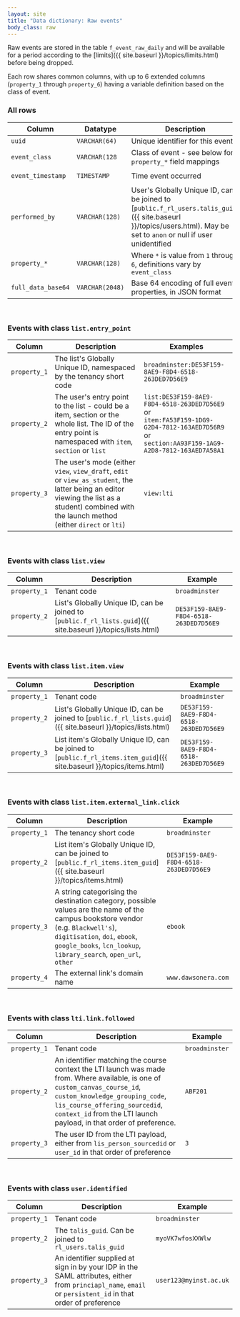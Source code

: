 ```yaml
---
layout: site
title: "Data dictionary: Raw events"
body_class: raw
---
```


Raw events are stored in the table `f_event_raw_daily` and will be available for a period according
to the [limits]({{ site.baseurl }}/topics/limits.html) before being dropped.

Each row shares common columns, with up to 6 extended columns (`property_1` through `property_6`) having
a variable definition based on the class of event.

### All rows

| Column | Datatype | Description | Example |
| --- | --- | --- | --- |
| `uuid` | `VARCHAR(64)` | Unique identifier for this event | |
| `event_class` | `VARCHAR(128` | Class of event - see below for `property_*` field mappings | `list.view` |
| `event_timestamp` | `TIMESTAMP` | Time event occurred | `2018-05-23 00:52:43.0` |
| `performed_by` | `VARCHAR(128)` | User's Globally Unique ID, can be joined to [`public.f_rl_users.talis_guid`]({{ site.baseurl }}/topics/users.html). May be set to `anon` or null if user unidentified | `myoVK7wfosXXWlw` |
| `property_*` | `VARCHAR(128)` | Where `*` is value from `1` through `6`, definitions vary by `event_class` | |
| `full_data_base64` | `VARCHAR(2048)` | Base 64 encoding of full event properties, in JSON format | |


<br/>
<a name="list-entry_point"></a>

### Events with class `list.entry_point`

| Column | Description | Examples |
| --- | --- | --- |
| `property_1` | The list's Globally Unique ID, namespaced by the tenancy short code | `broadminster:DE53F159-8AE9-F8D4-6518-263DED7D56E9` | 
| `property_2` | The user's entry point to the list - could be a item, section or the whole list. The ID of the entry point is namespaced with `item`, `section` or `list` |  `list:DE53F159-8AE9-F8D4-6518-263DED7D56E9`<br/> or <br/>`item:FA53F159-1DG9-G2D4-7812-163AED7D56R9`<br/> or <br/>`section:AA93F159-1AG9-A2D8-7812-163AED7A58A1` |
| `property_3` | The user's mode (either `view`, `view_draft`, `edit` or `view_as_student`, the latter being an editor viewing the list as a student) combined with the launch method (either `direct` or `lti`) | `view:lti` |

<br/>
<a name="list-view"></a>

### Events with class `list.view`

| Column | Description | Example |
| --- | --- | --- |
| `property_1` | Tenant code | `broadminster` |
| `property_2` | List's Globally Unique ID, can be joined to [`public.f_rl_lists.guid`]({{ site.baseurl }}/topics/lists.html)   | `DE53F159-8AE9-F8D4-6518-263DED7D56E9` |


<br/>
<a name="list-item-view"></a>

### Events with class `list.item.view`

| Column | Description | Example |
| --- | --- | --- |
| `property_1` | Tenant code | `broadminster` |
| `property_2` | List's Globally Unique ID, can be joined to [`public.f_rl_lists.guid`]({{ site.baseurl }}/topics/lists.html)   | `DE53F159-8AE9-F8D4-6518-263DED7D56E9` |
| `property_3` | List item's Globally Unique ID, can be joined to [`public.f_rl_items.item_guid`]({{ site.baseurl }}/topics/items.html)   | `DE53F159-8AE9-F8D4-6518-263DED7D56E9` |


<br/>
<a name="list-item-external_link-click"></a>

### Events with class `list.item.external_link.click`

| Column | Description | Example |
| --- | --- | --- |
| `property_1` | The tenancy short code | `broadminster` |
| `property_2` | List item's Globally Unique ID, can be joined to [`public.f_rl_items.item_guid`]({{ site.baseurl }}/topics/items.html)   | `DE53F159-8AE9-F8D4-6518-263DED7D56E9` |
| `property_3` | A string categorising the destination category, possible values are the name of the campus bookstore vendor (e.g. `Blackwell's`), `digitisation`, `doi`, `ebook`, `google_books`, `lcn_lookup`, `library_search`, `open_url`, `other` | `ebook` |
| `property_4` | The external link's domain name | `www.dawsonera.com` |


<br/>
<a name="lti-link-followed"></a>

### Events with class `lti.link.followed`

| Column | Description | Example |
| --- | --- | --- |
| `property_1` | Tenant code | `broadminster` |
| `property_2` | An identifier matching the course context the LTI launch was made from. Where available, is one of `custom_canvas_course_id`, `custom_knowledge_grouping_code`, `lis_course_offering_sourcedid`, `context_id` from the LTI launch payload, in that order of preference.  | `ABF201` |
| `property_3` | The user ID from the LTI payload, either from `lis_person_sourcedid` or `user_id` in that order of preference   | `3` |


<br/>
<a name="user-identified"></a>

### Events with class `user.identified`

| Column | Description | Example |
| --- | --- | --- |
| `property_1` | Tenant code | `broadminster` |
| `property_2` | The `talis_guid`. Can be joined to `rl_users.talis_guid`  | `myoVK7wfosXXWlw` |
| `property_3` | An identifier supplied at sign in by your IDP in the SAML attributes, either from `princiapl_name`, `email` or `persistent_id` in that order of preference   | `user123@myinst.ac.uk` |
